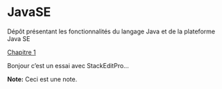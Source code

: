 # JavaSE
Dépôt présentant les fonctionnalités du langage Java et de la plateforme Java SE

[Chapitre 1](https://github.com/maelyo/JavaSE/tree/master/Projet_JavaSE_Chapitre1 "Projet Java Minimaliste avec Eclipse")

Bonjour c’est un essai avec StackEditPro...

**Note:** Ceci est une note.

<!--stackedit_data:
eyJkaXNjdXNzaW9ucyI6eyJQaWt2Q1FveE9ZaFVBZFloIjp7In
N0YXJ0IjoyMTYsImVuZCI6MjI3LCJ0ZXh0IjoibmpvdXIgY+KA
mWVzdCJ9fSwiY29tbWVudHMiOnsiaXVMTWdaVTNZUUFlaEVSVC
I6eyJkaXNjdXNzaW9uSWQiOiJQaWt2Q1FveE9ZaFVBZFloIiwi
c3ViIjoiZ2g6NDcxNDgxMTAiLCJ0ZXh0IjoidnZ2diIsImNyZW
F0ZWQiOjE2NzA4Mzk0NjM2MTZ9fSwiaGlzdG9yeSI6WzExOTgz
MjQwODksLTEzMjI2OTY4MjEsLTIwMzI1NDA1MTUsLTY0MDAwNj
U3OSw0MzA1MTUwMjYsMTAwMTU1NTg0Niw2MzA1NzA2MDNdfQ==

-->